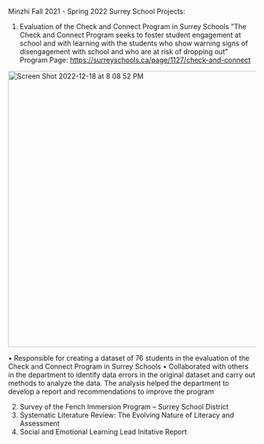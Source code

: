 Minzhi Fall 2021 - Spring 2022 Surrey School Projects:

1. Evaluation of the Check and Connect Program in Surrey Schools
”The Check and Connect Program seeks to foster student engagement at school and with learning with the students who show warning signs of disengagement
with school and who are at risk of dropping out"     
Program Page: https://surreyschools.ca/page/1127/check-and-connect

<img width="562" alt="Screen Shot 2022-12-18 at 8 08 52 PM" src="https://user-images.githubusercontent.com/37996767/208345860-f57f92df-510d-409c-9b1d-b808647ec1b8.png">

• Responsible for creating a dataset of 76 students in the evaluation of the Check and Connect Program in Surrey Schools
• Collaborated with others in the department to identify data errors in the original dataset and carry out methods to analyze the data. The analysis helped   the department to develop a report and recommendations to improve the program


   
2. Survey of the Fench Immersion Program – Surrey School District
3. Systematic Literature Review: The Evolving Nature of Literacy and Assessment
4. Social and Emotional Learning Lead Initative Report
